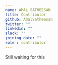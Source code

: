 ```yaml
---
name: AMAL SATHEESAN
title: Contributor
github: AmalSatheesan
twitter: ""
linkedin: ""
slack: ""
joining_date: ""
role : contributor
---
```


Still waiting for this
